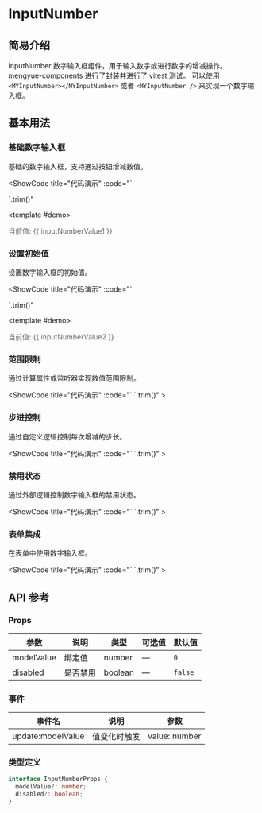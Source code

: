 # InputNumber

## 简易介绍
InputNumber 数字输入框组件，用于输入数字或进行数字的增减操作。mengyue-components 进行了封装并进行了 vitest 测试。
可以使用 `<MYInputNumber></MYInputNumber>` 或者 `<MYInputNumber />` 来实现一个数字输入框。

## 基本用法

### 基础数字输入框
基础的数字输入框，支持通过按钮增减数值。

<ShowCode
  title="代码演示"
  :code="`
<template>
  <MYInputNumber v-model='value' />
</template>
<script setup>
import { ref } from 'vue'
const value = ref(0)
</script>
  `.trim()"
>
  <template #demo>
    <div>
      <MYInputNumber v-model="inputNumberValue1" />
      <div style="margin-top: 10px; color: #666;">当前值: {{ inputNumberValue1 }}</div>
    </div>
  </template>
</ShowCode>

### 设置初始值
设置数字输入框的初始值。

<ShowCode
  title="代码演示"
  :code="`
<template>
  <MYInputNumber v-model='value' />
</template>
<script setup>
import { ref } from 'vue'
const value = ref(10)
</script>
  `.trim()"
>
  <template #demo>
    <div>
      <MYInputNumber v-model="inputNumberValue2" />
      <div style="margin-top: 10px; color: #666;">当前值: {{ inputNumberValue2 }}</div>
    </div>
  </template>
</ShowCode>

### 范围限制
通过计算属性或监听器实现数值范围限制。

<ShowCode
  title="代码演示"
  :code="`
<template>
  <div>
    <MYInputNumber v-model='value' />
    <div style='margin-top: 10px; font-size: 12px; color: #666;'>
      数值范围: 0 - 100
    </div>
  </div>
</template>
<script setup>
import { ref, watch } from 'vue'
const value = ref(50)
watch(value, (newVal) => {
  if (newVal < 0) value.value = 0
  if (newVal > 100) value.value = 100
})
</script>
  `.trim()"
>
  <template #demo>
    <div>
      <MYInputNumber v-model="inputNumberValue3" />
      <div style="margin-top: 10px; font-size: 12px; color: #666;">
        数值范围: 0 - 100
      </div>
      <div style="margin-top: 5px; color: #666;">当前值: {{ inputNumberValue3 }}</div>
    </div>
  </template>
</ShowCode>

### 步进控制
通过自定义逻辑控制每次增减的步长。

<ShowCode
  title="代码演示"
  :code="`
<template>
  <div>
    <MYInputNumber v-model='value' />
    <div style='margin-top: 10px; font-size: 12px; color: #666;'>
      每次增减 5
    </div>
  </div>
</template>
<script setup>
import { ref, watch } from 'vue'
const value = ref(0)
// 通过外部逻辑控制步进
const handleIncrement = () => {
  value.value += 5
}
const handleDecrement = () => {
  value.value -= 5
}
</script>
  `.trim()"
>
  <template #demo>
    <div>
      <div style="margin-bottom: 10px;">
        <MYInputNumber v-model="inputNumberValue4" />
      </div>
      <div style="display: flex; gap: 10px; margin-bottom: 10px;">
        <button @click="stepDecrement" style="padding: 5px 10px; background: #409EFF; color: white; border: none; border-radius: 4px; cursor: pointer;">-5</button>
        <button @click="stepIncrement" style="padding: 5px 10px; background: #409EFF; color: white; border: none; border-radius: 4px; cursor: pointer;">+5</button>
      </div>
      <div style="color: #666;">当前值: {{ inputNumberValue4 }}</div>
    </div>
  </template>
</ShowCode>

### 禁用状态
通过外部逻辑控制数字输入框的禁用状态。

<ShowCode
  title="代码演示"
  :code="`
<template>
  <div>
    <div style='margin-bottom: 10px;'>
      <button @click='toggleDisabled'>
        {{ disabled ? '启用' : '禁用' }}数字输入框
      </button>
    </div>
    <MYInputNumber v-model='value' :disabled='disabled' />
  </div>
</template>
<script setup>
import { ref } from 'vue'
const value = ref(5)
const disabled = ref(false)
const toggleDisabled = () => {
  disabled.value = !disabled.value
}
</script>
  `.trim()"
>
  <template #demo>
    <div>
      <div style="margin-bottom: 10px;">
        <button @click="toggleDisabled" style="padding: 5px 10px; background: #409EFF; color: white; border: none; border-radius: 4px; cursor: pointer;">
          {{ inputNumberDisabled ? '启用' : '禁用' }}数字输入框
        </button>
      </div>
      <MYInputNumber v-model="inputNumberValue5" :disabled="inputNumberDisabled" />
      <div style="margin-top: 10px; color: #666;">当前值: {{ inputNumberValue5 }}</div>
    </div>
  </template>
</ShowCode>

### 表单集成
在表单中使用数字输入框。

<ShowCode
  title="代码演示"
  :code="`
<template>
  <div style='display: flex; flex-direction: column; gap: 15px; max-width: 300px;'>
    <div>
      <label style='display: block; margin-bottom: 5px; font-weight: bold;'>数量:</label>
      <MYInputNumber v-model='form.quantity' />
    </div>
    <div>
      <label style='display: block; margin-bottom: 5px; font-weight: bold;'>价格:</label>
      <MYInputNumber v-model='form.price' />
    </div>
    <div style='padding: 10px; background: #f5f5f5; border-radius: 4px;'>
      <div>数量: {{ form.quantity }}</div>
      <div>价格: {{ form.price }}</div>
      <div style='margin-top: 5px; font-weight: bold;'>
        总价: {{ form.quantity * form.price }}
      </div>
    </div>
  </div>
</template>
<script setup>
import { reactive } from 'vue'
const form = reactive({
  quantity: 1,
  price: 100
})
</script>
  `.trim()"
>
  <template #demo>
    <div style="display: flex; flex-direction: column; gap: 15px; max-width: 300px;">
      <div>
        <label style="display: block; margin-bottom: 5px; font-weight: bold;">数量:</label>
        <MYInputNumber v-model="formData.quantity" />
      </div>
      <div>
        <label style="display: block; margin-bottom: 5px; font-weight: bold;">价格:</label>
        <MYInputNumber v-model="formData.price" />
      </div>
      <div style="padding: 10px; background: #f5f5f5; border-radius: 4px;">
        <div>数量: {{ formData.quantity }}</div>
        <div>价格: {{ formData.price }}</div>
        <div style="margin-top: 5px; font-weight: bold;">
          总价: {{ formData.quantity * formData.price }}
        </div>
      </div>
    </div>
  </template>
</ShowCode>

## API 参考

### Props
| 参数          | 说明         | 类型     | 可选值                              | 默认值  |
|--------------|-------------|---------|-----------------------------------|--------|
| modelValue  | 绑定值      | number  | — | `0`  |
| disabled  | 是否禁用      | boolean  | — | `false`  |

### 事件
| 事件名          | 说明         | 参数     |
|--------------|-------------|---------|
| update:modelValue  | 值变化时触发      | value: number  |

### 类型定义
```typescript
interface InputNumberProps {
  modelValue?: number;
  disabled?: boolean;
}
```

<script setup>
import { ref, reactive, watch } from 'vue'
import MYInputNumber from '../../packages/components/inputNumber/src/inputNumber.vue'
import '../../packages/components/inputNumber/style/inputNumber.scss'


// 基础示例
const inputNumberValue1 = ref(0)

// 初始值示例
const inputNumberValue2 = ref(10)

// 范围限制示例
const inputNumberValue3 = ref(50)
watch(inputNumberValue3, (newVal) => {
  if (newVal < 0) inputNumberValue3.value = 0
  if (newVal > 100) inputNumberValue3.value = 100
})

// 步进控制示例
const inputNumberValue4 = ref(0)
const stepIncrement = () => {
  inputNumberValue4.value += 5
}
const stepDecrement = () => {
  inputNumberValue4.value -= 5
}

// 禁用状态示例
const inputNumberValue5 = ref(5)
const inputNumberDisabled = ref(false)
const toggleDisabled = () => {
  inputNumberDisabled.value = !inputNumberDisabled.value
}

// 表单集成示例
const formData = reactive({
  quantity: 1,
  price: 100
})
</script>
